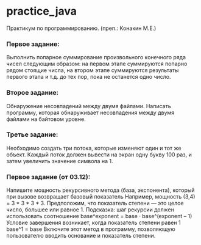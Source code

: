 # practice_java
Практикум по программированию. (преп.: Конакин М.Е.)

### Первое задание:
Выполнить попарное суммирование произвольного конечного ряда чисел следующим образом: на первом этапе суммируются попарно рядом стоящие числа, на втором этапе суммируются результаты первого этапа и т.д. до тех пор, пока не останется одно число.

### Второе задание:
Обнаружение несовпадений между двумя файлами.
Написать программу, которая обнаруживает несовпадения между двумя файлами на байтовом уровне.

### Третье задание:
Необходимо создать три потока, которые изменяют один и тот же объект. Каждый поток должен вывести на экран одну букву 100 раз, и затем увеличить значение символа на 1.

### Первое задание (от 03.12):
Напишите мощность рекурсивного метода (база, экспонента), который при вызове возвращает базовый показатель
Например, мощность (3,4) = 3 * 3 * 3 * 3. Предположим, что показатель степени — это целое число, большее или равное 1.
Подсказка: шаг рекурсии должен использовать соотношение
base^exponent = base · base^(exponent – 1)
Условие завершения возникает, когда показатель степени равен 1 
base^1 = base
Включите этот метод в программу, позволяющую пользователю вводить основание и показатель степени.
